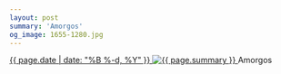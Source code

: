 ```yaml
---
layout: post
summary: 'Amorgos'
og_image: 1655-1280.jpg
---
```


<p>
 <time>
  <a href="/1655">
   {{ page.date | date: "%B %-d, %Y" }}
  </a>
 </time>
 <a href="/1655">
  <img alt="{{ page.summary }}" data-taken="7/22/2022" sizes="(min-width: 700px) 50vw, calc(100vw - 2rem)" src="{{ site.assets_url }}/1655-640.jpg" srcset="{{ site.assets_url }}/1655-320.jpg 320w, {{ site.assets_url }}/1655-640.jpg 640w, {{ site.assets_url }}/1655-960.jpg 960w, {{ site.assets_url }}/1655-1280.jpg 1280w"/>
 </a>
 <span>
  Amorgos
 </span>
</p>
